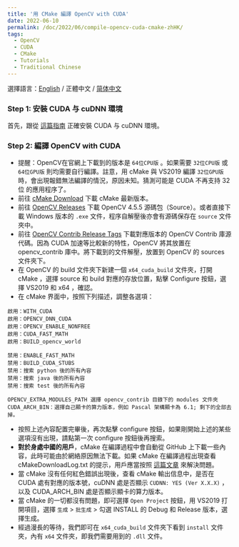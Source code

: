 ```yaml
---
title: '用 CMake 編譯 OpenCV with CUDA'
date: 2022-06-10
permalink: /doc/2022/06/compile-opencv-cuda-cmake-zhHK/
tags:
  - OpenCV
  - CUDA
  - CMake
  - Tutorials
  - Traditional Chinese
---
```


選擇語言：[English](https://marc0cheung.github.io/doc/2022/06/compile-opencv-cuda-cmake/) / 正體中文 / [简体中文](https://marc0cheung.github.io/doc/2022/06/compile-opencv-cuda-cmake-zhCN/)



### Step 1: 安裝 CUDA 与 cuDNN 環境

首先，跟從 [這篇指南](https://marc0cheung.github.io/doc/2022/06/install-cuda-cudnn-windows/) 正確安裝 CUDA 与 cuDNN 環境。



### Step 2: 編譯 OpenCV with CUDA

 - 提醒：OpenCV在官網上下載到的版本是 `64位CPU版` 。如果需要 `32位CPU版` 或 `64位GPU版` 則均需要自行編譯。註意，用 cMake 與 VS2019 編譯 `32位GPU版` 時，會出現報錯無法編譯的情況，原因未知。猜測可能是 CUDA 不再支持 32位 的應用程序了。
 - 前往 [cMake Download](https://cmake.org/download/) 下載 cMake 最新版本。
 - 前往 [OpenCV Releases](https://opencv.org/releases/) 下載 OpenCV 4.5.5 源碼包（Source）。或者直接下載 Windows 版本的 `.exe` 文件，程序自解壓後亦會有源碼保存在 `source` 文件夾中。
 - 前往 [OpenCV Contrib Release Tags](https://github.com/opencv/opencv_contrib/tags) 下載對應版本的 OpenCV Contrib 庫源代碼。因為 CUDA 加速等比較新的特性，OpenCV 將其放置在 opencv_contrib 庫中。將下載到的文件解壓，放置到 OpenCV 的 sources 文件夾下。
 - 在 OpenCV 的 build 文件夾下新建一個 `x64_cuda_build` 文件夾，打開 cMake ，選擇 source 和 build 對應的存放位置，點擊 Configure 按鈕，選擇 VS2019 和 x64 ，確認。
 - 在 cMake 界面中，按照下列描述，調整各選項：

```
啟用：WITH_CUDA
啟用：OPENCV_DNN_CUDA
啟用：OPENCV_ENABLE_NONFREE
啟用：CUDA_FAST_MATH
啟用：BUILD_opencv_world

禁用：ENABLE_FAST_MATH
禁用：BUILD_CUDA_STUBS
禁用：搜索 python 後的所有內容
禁用：搜索 java 後的所有內容
禁用：搜索 test 後的所有內容

OPENCV_EXTRA_MODULES_PATH 選擇 opencv_contrib 目錄下的 modules 文件夾
CUDA_ARCH_BIN：選擇自己顯卡的算力版本，例如 Pascal 架構顯卡為 6.1; 剩下的全部去掉。

```

- 按照上述內容配置完畢後，再次點擊 configure 按鈕，如果剛開始上述的某些選項沒有出現，請點第一次 configure 按鈕後再搜索。
- **對於身處中國的用戶**，cMake 在編譯過程中會自動從 GitHub 上下載一些內容，此時可能由於網絡原因無法下載。如果 cMake 在編譯過程出現查看 cMakeDownloadLog.txt 的提示，用戶應當按照 [這篇文章](https://blog.csdn.net/painice/article/details/123347824) 來解決問題。
- 當 cMake 沒有任何紅色錯誤出現後，查看 cMake 輸出信息中，是否在 CUDA 處有對應的版本號，cuDNN 處是否顯示 `CUDNN: YES (Ver X.X.X)` ，以及 CUDA_ARCH_BIN 處是否顯示顯卡的算力版本。
- 當 cMake 的一切都沒有問題，即可選擇 `Open Project` 按鈕，用 VS2019 打開項目，選擇 `生成` > `批生成` > 勾選 INSTALL 的 Debug 和 Release 版本，選擇生成。
- 經過漫長的等待，我們即可在 `x64_cuda_build` 文件夾下看到 `install` 文件夾，內有 `x64` 文件夾，即我們需要用到的 `.dll` 文件。

